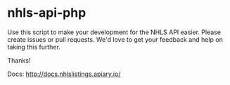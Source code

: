 # nhls-api-php

Use this script to make your development for the NHLS API 
easier. Please create issues or pull requests. We'd love to 
get your feedback and help on taking this further. 

Thanks!

Docs: http://docs.nhlslistings.apiary.io/
